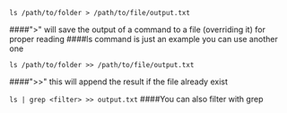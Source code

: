 `ls /path/to/folder > /path/to/file/output.txt`

####">" will save the output of a command to a file (overriding it) for proper reading
####ls command is just an example you can use another one

`ls /path/to/folder >> /path/to/file/output.txt`

####">>" this will append the result if the file already exist

`ls | grep <filter> >> output.txt`
####You can also filter with grep